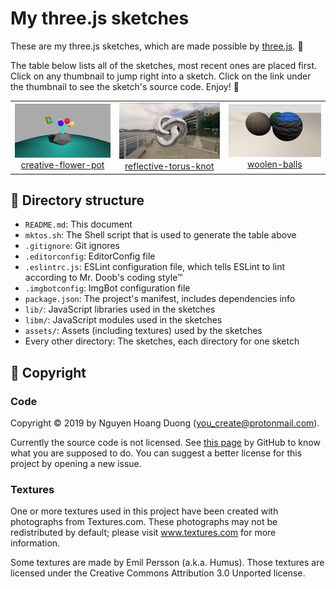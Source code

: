 # My three.js sketches

These are my three.js sketches, which are made possible by
[three.js](https://threejs.org). :art:

The table below lists all of the sketches, most recent ones are placed first.
Click on any thumbnail to jump right into a sketch. Click on the link under
the thumbnail to see the sketch's source code. Enjoy! :lollipop:

<!-- Generated by mktos.sh -->

<table>
    <tr>
        <td align="center">
            <a href="https://you-create.github.io/three.js-sketches/creative-flower-pot"><img src="creative-flower-pot/thumbnail.png"/></a><br/>
            <a href="creative-flower-pot/">creative-flower-pot</a>
        </td>
        <td align="center">
            <a href="https://you-create.github.io/three.js-sketches/reflective-torus-knot"><img src="reflective-torus-knot/thumbnail.png"/></a><br/>
            <a href="reflective-torus-knot/">reflective-torus-knot</a>
        </td>
        <td align="center">
            <a href="https://you-create.github.io/three.js-sketches/woolen-balls"><img src="woolen-balls/thumbnail.png"/></a><br/>
            <a href="woolen-balls/">woolen-balls</a>
        </td>
    </tr>
</table>

## :open_file_folder: Directory structure

- `README.md`: This document
- `mktos.sh`: The Shell script that is used to generate the table above
- `.gitignore`: Git ignores
- `.editorconfig`: EditorConfig file
- `.eslintrc.js`: ESLint configuration file, which tells ESLint to lint
  according to Mr. Doob's coding style™
- `.imgbotconfig`: ImgBot configuration file
- `package.json`: The project's manifest, includes dependencies info
- `lib/`: JavaScript libraries used in the sketches
- `libm/`: JavaScript modules used in the sketches
- `assets/`: Assets (including textures) used by the sketches
- Every other directory: The sketches, each directory for one sketch

## :page_with_curl: Copyright

### Code

[no-lic]: https://choosealicense.com/no-permission/

Copyright :copyright: 2019 by Nguyen Hoang Duong (<you_create@protonmail.com>).

Currently the source code is not licensed. See [this page][no-lic] by GitHub to
know what you are supposed to do. You can suggest a better license for this
project by opening a new issue.

### Textures

One or more textures used in this project have been created with photographs
from Textures.com. These photographs may not be redistributed by default;
please visit www.textures.com for more information.

Some textures are made by Emil Persson (a.k.a. Humus). Those textures are
licensed under the Creative Commons Attribution 3.0 Unported license.
